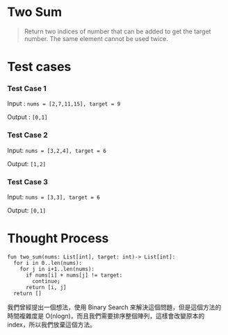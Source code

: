 # Two Sum

> Return two indices of number that can be added to get the target number. The same element cannot be used twice.

# Test cases

### Test Case 1

Input :
`nums = [2,7,11,15], target = 9`

Output :
`[0,1]`

### Test Case 2

Input:
`nums = [3,2,4], target = 6`

Output:
`[1,2]`

### Test Case 3

Input:
`nums = [3,3], target = 6`

Output:
`[0,1]`

# Thought Process

```pseudo
fun two_sum(nums: List[int], target: int)-> List[int]:
  for i in 0..len(nums):
    for j in i+1..len(nums):
      if nums[i] + nums[j] != target:
        continue;
      return [i, j]
  return []
```

我們曾經提出一個想法，使用 Binary Search 來解決這個問題，但是這個方法的時間複雜度是 O(nlogn)，而且我們需要排序整個陣列，這樣會改變原本的 index，所以我們放棄這個方法。
